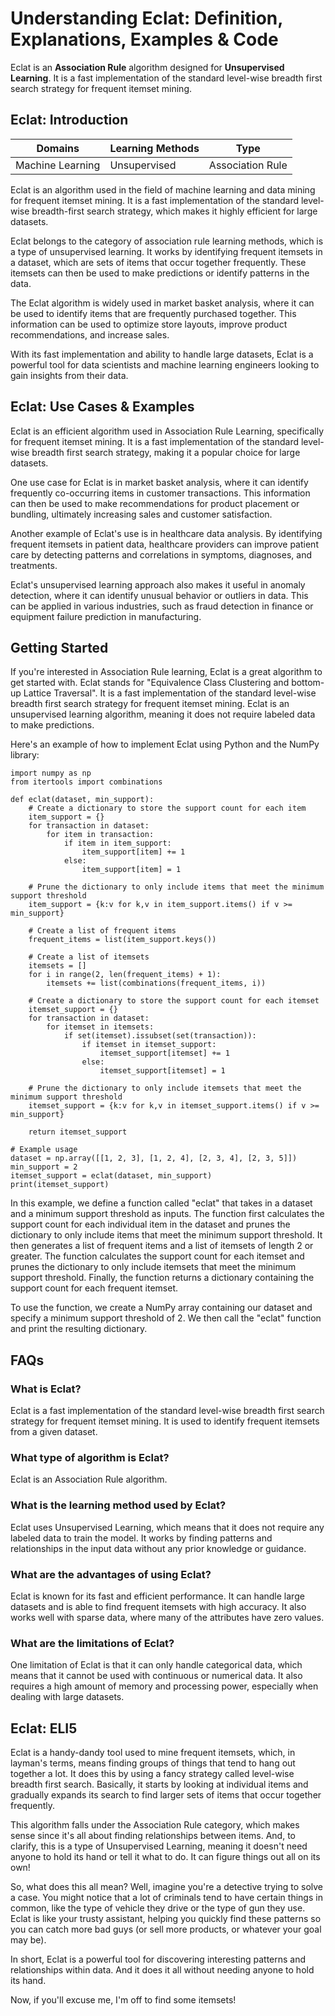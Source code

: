 # Understanding Eclat: Definition, Explanations, Examples & Code

Eclat is an **Association Rule** algorithm designed for **Unsupervised
Learning**. It is a fast implementation of the standard level-wise breadth
first search strategy for frequent itemset mining.

## Eclat: Introduction

Domains | Learning Methods | Type  
---|---|---  
Machine Learning | Unsupervised | Association Rule  
  
Eclat is an algorithm used in the field of machine learning and data mining
for frequent itemset mining. It is a fast implementation of the standard
level-wise breadth-first search strategy, which makes it highly efficient for
large datasets.

Eclat belongs to the category of association rule learning methods, which is a
type of unsupervised learning. It works by identifying frequent itemsets in a
dataset, which are sets of items that occur together frequently. These
itemsets can then be used to make predictions or identify patterns in the
data.

The Eclat algorithm is widely used in market basket analysis, where it can be
used to identify items that are frequently purchased together. This
information can be used to optimize store layouts, improve product
recommendations, and increase sales.

With its fast implementation and ability to handle large datasets, Eclat is a
powerful tool for data scientists and machine learning engineers looking to
gain insights from their data.

## Eclat: Use Cases & Examples

Eclat is an efficient algorithm used in Association Rule Learning,
specifically for frequent itemset mining. It is a fast implementation of the
standard level-wise breadth first search strategy, making it a popular choice
for large datasets.

One use case for Eclat is in market basket analysis, where it can identify
frequently co-occurring items in customer transactions. This information can
then be used to make recommendations for product placement or bundling,
ultimately increasing sales and customer satisfaction.

Another example of Eclat's use is in healthcare data analysis. By identifying
frequent itemsets in patient data, healthcare providers can improve patient
care by detecting patterns and correlations in symptoms, diagnoses, and
treatments.

Eclat's unsupervised learning approach also makes it useful in anomaly
detection, where it can identify unusual behavior or outliers in data. This
can be applied in various industries, such as fraud detection in finance or
equipment failure prediction in manufacturing.

## Getting Started

If you're interested in Association Rule learning, Eclat is a great algorithm
to get started with. Eclat stands for "Equivalence Class Clustering and
bottom-up Lattice Traversal". It is a fast implementation of the standard
level-wise breadth first search strategy for frequent itemset mining. Eclat is
an unsupervised learning algorithm, meaning it does not require labeled data
to make predictions.

Here's an example of how to implement Eclat using Python and the NumPy
library:

    
    
    
    import numpy as np
    from itertools import combinations
    
    def eclat(dataset, min_support):
        # Create a dictionary to store the support count for each item
        item_support = {}
        for transaction in dataset:
            for item in transaction:
                if item in item_support:
                    item_support[item] += 1
                else:
                    item_support[item] = 1
        
        # Prune the dictionary to only include items that meet the minimum support threshold
        item_support = {k:v for k,v in item_support.items() if v >= min_support}
        
        # Create a list of frequent items
        frequent_items = list(item_support.keys())
        
        # Create a list of itemsets
        itemsets = []
        for i in range(2, len(frequent_items) + 1):
            itemsets += list(combinations(frequent_items, i))
        
        # Create a dictionary to store the support count for each itemset
        itemset_support = {}
        for transaction in dataset:
            for itemset in itemsets:
                if set(itemset).issubset(set(transaction)):
                    if itemset in itemset_support:
                        itemset_support[itemset] += 1
                    else:
                        itemset_support[itemset] = 1
        
        # Prune the dictionary to only include itemsets that meet the minimum support threshold
        itemset_support = {k:v for k,v in itemset_support.items() if v >= min_support}
        
        return itemset_support
    
    # Example usage
    dataset = np.array([[1, 2, 3], [1, 2, 4], [2, 3, 4], [2, 3, 5]])
    min_support = 2
    itemset_support = eclat(dataset, min_support)
    print(itemset_support)
    
    

In this example, we define a function called "eclat" that takes in a dataset
and a minimum support threshold as inputs. The function first calculates the
support count for each individual item in the dataset and prunes the
dictionary to only include items that meet the minimum support threshold. It
then generates a list of frequent items and a list of itemsets of length 2 or
greater. The function calculates the support count for each itemset and prunes
the dictionary to only include itemsets that meet the minimum support
threshold. Finally, the function returns a dictionary containing the support
count for each frequent itemset.

To use the function, we create a NumPy array containing our dataset and
specify a minimum support threshold of 2. We then call the "eclat" function
and print the resulting dictionary.

## FAQs

### What is Eclat?

Eclat is a fast implementation of the standard level-wise breadth first search
strategy for frequent itemset mining. It is used to identify frequent itemsets
from a given dataset.

### What type of algorithm is Eclat?

Eclat is an Association Rule algorithm.

### What is the learning method used by Eclat?

Eclat uses Unsupervised Learning, which means that it does not require any
labeled data to train the model. It works by finding patterns and
relationships in the input data without any prior knowledge or guidance.

### What are the advantages of using Eclat?

Eclat is known for its fast and efficient performance. It can handle large
datasets and is able to find frequent itemsets with high accuracy. It also
works well with sparse data, where many of the attributes have zero values.

### What are the limitations of Eclat?

One limitation of Eclat is that it can only handle categorical data, which
means that it cannot be used with continuous or numerical data. It also
requires a high amount of memory and processing power, especially when dealing
with large datasets.

## Eclat: ELI5

Eclat is a handy-dandy tool used to mine frequent itemsets, which, in layman's
terms, means finding groups of things that tend to hang out together a lot. It
does this by using a fancy strategy called level-wise breadth first search.
Basically, it starts by looking at individual items and gradually expands its
search to find larger sets of items that occur together frequently.

This algorithm falls under the Association Rule category, which makes sense
since it's all about finding relationships between items. And, to clarify,
this is a type of Unsupervised Learning, meaning it doesn't need anyone to
hold its hand or tell it what to do. It can figure things out all on its own!

So, what does this all mean? Well, imagine you're a detective trying to solve
a case. You might notice that a lot of criminals tend to have certain things
in common, like the type of vehicle they drive or the type of gun they use.
Eclat is like your trusty assistant, helping you quickly find these patterns
so you can catch more bad guys (or sell more products, or whatever your goal
may be).

In short, Eclat is a powerful tool for discovering interesting patterns and
relationships within data. And it does it all without needing anyone to hold
its hand.

Now, if you'll excuse me, I'm off to find some itemsets!